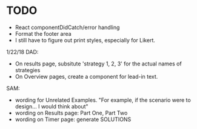 TODO
====================

* React componentDidCatch/error handling
* Format the footer area
* I still have to figure out print styles, especially for Likert.

1/22/18
DAD:
* On results page, subsitute 'strategy 1, 2, 3' for the actual names of strategies
* On Overview pages, create a component for lead-in text.

SAM:
* wording for Unrelated Examples. "For example, if the scenario were to design... I would think about"
* wording on Results page: Part One, Part Two
* wording on Timer page: generate SOLUTIONS
